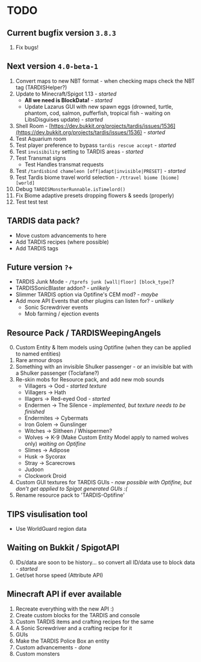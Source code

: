 # TODO

## Current bugfix version `3.8.3`
1. Fix bugs!

## Next version `4.0-beta-1`
1. Convert maps to new NBT format - when checking maps check the NBT tag (TARDISHelper?)
2. Update to Minecraft/Spigot 1.13 - _started_
   * **All we need is BlockData!** - _started_
   * Update Lazarus GUI with new spawn eggs (drowned, turtle, phantom, cod, salmon, pufferfish, tropical fish - waiting on LibsDisguises update) - _started_
3. Shell Room - [https://dev.bukkit.org/projects/tardis/issues/1536](https://dev.bukkit.org/projects/tardis/issues/1536) - _started_
4. Test Aquarium room
5. Test player preference to bypass `tardis rescue accept` - _started_
6. Test `invisibility` setting to TARDIS areas - _started_
7. Test Transmat signs
   * Test Handles transmat requests
8. Test `/tardisbind chameleon [off|adapt|invisible|PRESET]` - _started_
9. Test Tardis biome travel world selection - `/ttravel biome [biome] [world]`
10. Debug `TARDISMonsterRunnable.isTimelord()`
11. Fix Biome adaptive presets dropping flowers & seeds (properly)
12. Test test test

## TARDIS data pack?
* Move custom advancements to here
* Add TARDIS recipes (where possible)
* Add TARDIS tags

## Future version `?+`
* TARDIS Junk Mode - `/tprefs junk [wall|floor] [block_type]`?
* TARDISSonicBlaster addon? - _unlikely_
* Slimmer TARDIS option via Optifine's CEM mod? - _maybe_
* Add more API Events that other plugins can listen for? - _unlikely_
   * Sonic Screwdriver events
   * Mob farming / ejection events

## Resource Pack / TARDISWeepingAngels
0. Custom Entity & Item models using Optifine (when they can be applied to named entities)
1. Rare armour drops
2. Something with an invisible Shulker passenger - or an invisible bat with a Shulker passenger (Toclafane?)
3. Re-skin mobs for Resource pack, and add new mob sounds
   * Villagers -> Ood - _started texture_
   * Villagers -> Hath
   * Illagers -> Red-eyed Ood - _started_
   * Endermen -> The Silence - _implemented, but texture needs to be finished_
   * Endermites -> Cybermats
   * Iron Golem -> Gunslinger
   * Witches -> Slitheen / Whispermen?
   * Wolves -> K-9 (Make Custom Entity Model apply to named wolves only) _waiting on Optifine_
   * Slimes -> Adipose
   * Husk -> Sycorax
   * Stray -> Scarecrows
   * Judoon
   * Clockwork Droid
4. Custom GUI textures for TARDIS GUIs - _now possible with Optifine, but don't get applied to Spigot generated GUIs :(_
5. Rename resource pack to 'TARDIS-Optifine'
 
## TIPS visulisation tool
* Use WorldGuard region data

## Waiting on Bukkit / SpigotAPI
0. IDs/data are soon to be history... so convert all ID/data use to block data - _started_ 
1. Get/set horse speed (Attribute API)

## Minecraft API if ever available
1. Recreate everything with the new API :)
2. Create custom blocks for the TARDIS and console
3. Custom TARDIS items and crafting recipes for the same
4. A Sonic Screwdriver and a crafting recipe for it
5. GUIs
6. Make the TARDIS Police Box an entity
7. Custom advancements - _done_
8. Custom monsters
